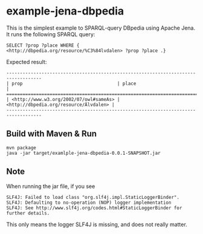 # example-jena-dbpedia

This is the simplest example to SPARQL-query DBpedia using Apache Jena. It runs the following SPARQL query:
```
SELECT ?prop ?place WHERE { <http://dbpedia.org/resource/%C3%84lvdalen> ?prop ?place .}
```

Expected result:

```
-----------------------------------------------------------------------------------
| prop                                   | place                                  |
===================================================================================
| <http://www.w3.org/2002/07/owl#sameAs> | <http://dbpedia.org/resource/Älvdalen> |
-----------------------------------------------------------------------------------
```

## Build with Maven & Run

```
mvn package
java -jar target/examlple-jena-dbpedia-0.0.1-SNAPSHOT.jar 
```

## Note

When running the jar file, if you see
```
SLF4J: Failed to load class "org.slf4j.impl.StaticLoggerBinder".
SLF4J: Defaulting to no-operation (NOP) logger implementation
SLF4J: See http://www.slf4j.org/codes.html#StaticLoggerBinder for further details.
```
This only means the logger SLF4J is missing, and does not really matter.
